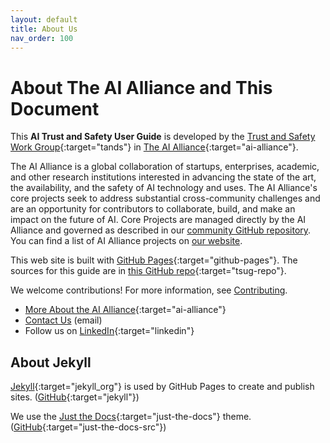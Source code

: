 ```yaml
---
layout: default
title: About Us
nav_order: 100
---
```


# About The AI Alliance and This Document

This **AI Trust and Safety User Guide** is developed by the [Trust and Safety Work Group](https://thealliance.ai/focus-areas/trust-and-safety){:target="tands"} in [The AI Alliance](https://thealliance.ai){:target="ai-alliance"}.

The AI Alliance is a global collaboration of startups, enterprises, academic, and other research institutions interested in advancing the state of the art, the availability, and the safety of AI technology and uses. The AI Alliance's core projects seek to address substantial cross-community challenges and are an opportunity for contributors to collaborate, build, and make an impact on the future of AI. Core Projects are managed directly by the AI Alliance and governed as described in our [community GitHub repository](https://github.com/The-AI-Alliance/community). You can find a list of AI Alliance projects on [our website](https://thealliance.ai/our-work).

This web site is built with [GitHub Pages](https://pages.github.com/){:target="github-pages"}. The sources for this guide are in [this GitHub repo](https://github.com/The-AI-Alliance/trust-safety-user-guide){:target="tsug-repo"}.

We welcome contributions! For more information, see [Contributing]({{site.baseurl}}/contributing/).

* [More About the AI Alliance](https://thealliance.ai/about-aia){:target="ai-alliance"}
* [Contact Us](mailto:contact@thealliance.ai) (email)
* Follow us on [LinkedIn](https://www.linkedin.com/company/the-aialliance/){:target="linkedin"}

## About Jekyll

[Jekyll](https://github.com/jekyll){:target="jekyll_org"} is used by GitHub Pages to create and publish sites. ([GitHub](https://github.com/jekyll/jekyll){:target="jekyll"}) 

We use the [Just the Docs](https://just-the-docs.github.io/just-the-docs/){:target="just-the-docs"} theme. ([GitHub](https://github.com/just-the-docs/just-the-docs){:target="just-the-docs-src"})
